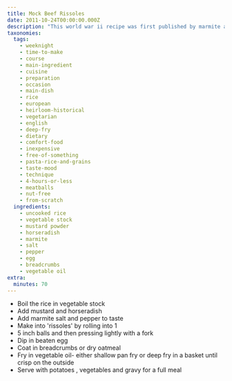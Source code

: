 ```yaml
---
title: Mock Beef Rissoles
date: 2011-10-24T00:00:00.000Z
description: "This world war ii recipe was first published by marmite and is a tasty vegetarian alternative to regular rissoles. i've rewritten the directions to be a little more precise and suit modern methods to a greater extent. marmite is a british 'spread' and you can obtain it at an international grocery store in the united states. as a wwii ad for marmite says \"stock your larder with a few jars of marmite now!\". enjoy :) \r\n\r\nplease note: preparation time includes rice cooking time!"
taxonomies:
  tags:
    - weeknight
    - time-to-make
    - course
    - main-ingredient
    - cuisine
    - preparation
    - occasion
    - main-dish
    - rice
    - european
    - heirloom-historical
    - vegetarian
    - english
    - deep-fry
    - dietary
    - comfort-food
    - inexpensive
    - free-of-something
    - pasta-rice-and-grains
    - taste-mood
    - technique
    - 4-hours-or-less
    - meatballs
    - nut-free
    - from-scratch
  ingredients:
    - uncooked rice
    - vegetable stock
    - mustard powder
    - horseradish
    - marmite
    - salt
    - pepper
    - egg
    - breadcrumbs
    - vegetable oil
extra:
  minutes: 70
---
```

 - Boil the rice in vegetable stock
 - Add mustard and horseradish
 - Add marmite salt and pepper to taste
 - Make into 'rissoles' by rolling into 1
 - 5 inch balls and then pressing lightly with a fork
 - Dip in beaten egg
 - Coat in breadcrumbs or dry oatmeal
 - Fry in vegetable oil- either shallow pan fry or deep fry in a basket until crisp on the outside
 - Serve with potatoes , vegetables and gravy for a full meal
